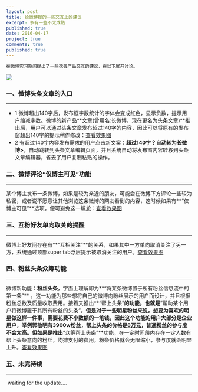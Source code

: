 ```yaml
---
layout: post
title: 给微博提的一些交互上的建议
excerpt: 多有一些不太成熟
published: true
date: 2016-04-17
project: true
comments: true
published: true
---
```

```html
在微博实习期间提出了一些改善产品交互的建议，在以下展开讨论。
```

![](http://img.vinechen.com/%E4%B8%8D%E6%88%90%E7%86%9F%E7%9A%84%E5%B0%8F%E5%BB%BA%E8%AE%AE.jpg)



### 一、微博头条文章的入口

------

* 1 微博超出140字后，发布框字数统计的字体会变成红色，显示负数，提示用户缩减字数。微博的新产品**文章(曾用名:长微博，现在更名为头条文章)**推出后，用户可以通过头条文章发布超过140字的内容，因此可以将原有的发布窗超出140字的提示稍作修改：[查看效果图](http://ww2.sinaimg.cn/mw690/75a8adb7jw1eu3xgqlrunj20hs0vkwkr.jpg) 
* 2 有超过140字内容发布需求的用户点击新文案：**超过140字？自动转为长微博>**，自动跳转到头条文章编辑页面，并且系统自动将发布窗内容转移到头条文章编辑器，省去了用户复制粘贴的操作。


### 二、微博评论“仅博主可见”功能
------
​		某个博主发布一条微博，如果是较为亲近的朋友，可能会在微博下方评论一些较为私密，或者说不愿意让其他浏览这条微博的网友看到的内容，这时候如果有**“仅博主可见”**选项，便可避免这一尴尬：[查看效果图](http://ww4.sinaimg.cn/large/75a8adb7gw1erzbyhnwqsj20h40hggo1.jpg) 

### 三、互粉好友单向取关的提醒
------
​		微博上好友间存在有**“互相关注”**的关系，如果其中一方单向取消关注了另一方，系统通过顶部super tab浮层提示被取消关注的用户。[查看效果图](http://ww1.sinaimg.cn/mw690/75a8adb7gw1ergeea77l4j209s04674b.jpg)

### 四、粉丝头条众筹功能
------
​		微博新功能：**粉丝头条**，字面上理解即为**“将某条微博置于所有粉丝信息流中的第一条”** ，这一功能为那些想将自己的微博向粉丝展示的用户而设计，并且根据粉丝总数及质量收取费用。接着又推出**“帮上头条”**的功能，也就是**”帮助某个用户将微博置于其所有粉丝的头条“**，但是对于一些明星粉丝来说，想要为喜欢的明星做这样一件事，需要花费不小数额的一笔钱，因此这个功能的用户大部分是企业用户，举例郭敬明有3900w粉丝，帮上头条的价格是[8万元](http://img.vinechen.com/%E7%B2%89%E4%B8%9D%E5%A4%B4%E6%9D%A1.png)，普通粉丝的参与度不会太高。但如果是推出**“众筹帮上头条”**功能，在一定时间段内存在一定人数有帮上头条意向的粉丝，均摊支付的费用，粉条价格就会无限缩小，参与度就会明显上升。[查看效果图](http://ww2.sinaimg.cn/mw690/75a8adb7gw1er8lk4pug3j20cu0aegm6.jpg) 

### 五、未完待续
------
​		waiting for the update….